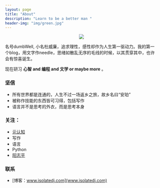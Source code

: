 ```yaml
---
layout: page
title: "About"
description: "Learn to be a better man "
header-img: "img/green.jpg"
---
```



<center>
    <p><img src="https://images.unsplash.com/photo-1456318019777-ccdc4d5b2396?ixlib=rb-0.3.5&q=80&fm=jpg&crop=entropy&w=1080&fit=max&s=492cfe578dbef84edfd66c0dc536ffde" align="center"></p>
</center>

名号dumbWell, 小名杜威廉，追求理性，感性却作为人生第一驱动力。我的第一个blog，用文字作needle，思绪如散乱无序的毛线的时候，以其贯穿其中，也许会有惊喜诞生。

现在研习 **心智 and 编程 and 文学 or maybe more** 。

### 坚信


- 所有世界都是连通的，人生不过一场返乡之旅，故乡名曰“安珀”
- 被称作技能的东西皆可习得，包括写作
- 语言并不是思考的外衣，而是思考本身


### 关注：


- [元认知](http://www.mesule.com/)
- 写作
- 语言
- Python
- [阳志平](http://www.yangzhiping.com/)



### 联系

- [博客：www.isolatedj.com](www.isolatedj.com)






